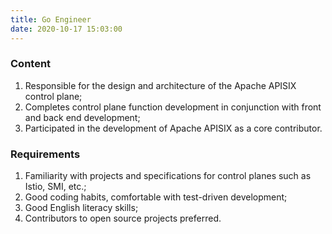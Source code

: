 ```yaml
---
title: Go Engineer
date: 2020-10-17 15:03:00
---
```

### Content

1. Responsible for the design and architecture of the Apache APISIX control plane;
2. Completes control plane function development in conjunction with front and back end development;
3. Participated in the development of Apache APISIX as a core contributor.

### Requirements

1. Familiarity with projects and specifications for control planes such as Istio, SMI, etc.;
2. Good coding habits, comfortable with test-driven development;
3. Good English literacy skills;
4. Contributors to open source projects preferred.
